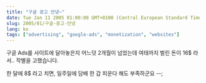 ```yaml
---
title: "구글 광고 안녕~"
date: Tue Jan 11 2005 01:00:00 GMT+0100 (Central European Standard Time)
slug: 2005/01/구글-광고-안녕
lang: ko
tags: ["advertising", "google-ads", "monetization", "websites"]
---
```


구글 Ads를 사이트에 달아놓은지 어느덧 2개월이 넘었는데 
여태까지 벌린 돈이 16$ 라서.. 작별을 고했습니다.

한 달에 8$ 라고 치면, 일주일에 담배 한 갑 피운다 해도 부족하군요 --;
